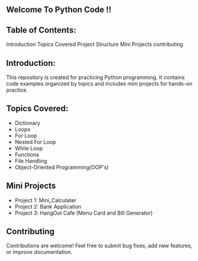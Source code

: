 ## Welcome To Python Code !!

## Table of Contents:

Introduction
Topics Covered
Project Structure
Mini Projects
contributing


## Introduction:

This repository is created for practicing Python programming. It contains code examples organized by topics and includes mini projects for hands-on practice.

## Topics Covered:

- Dictionary
- Loops
 - For Loop
 - Nested For Loop
 - While Loop
- Functions
- File Handling
- Object-Oriented Programming(OOP's)

## Mini Projects

- Project 1: Mini_Calculater
- Project 2: Bank Application 
- Project 3: HangOut Cafe (Menu Card and Bill Generator)


## Contributing

Contributions are welcome! Feel free to submit bug fixes, add new features, or improve documentation.